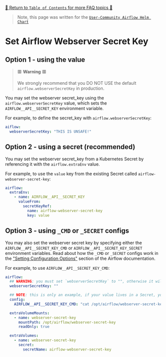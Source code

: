 [🔗 Return to `Table of Contents` for more FAQ topics 🔗](https://github.com/airflow-helm/charts/tree/main/charts/airflow#frequently-asked-questions)

> Note, this page was written for the [`User-Community Airflow Helm Chart`](https://github.com/airflow-helm/charts/tree/main/charts/airflow)

# Set Airflow Webserver Secret Key

## Option 1 - using the value

> 🟥 __Warning__ 🟥
>
> We strongly recommend that you DO NOT USE the default `airflow.webserverSecretKey` in production.

You may set the webserver secret_key using the `airflow.webserverSecretKey` value, which sets the `AIRFLOW__API__SECRET_KEY` environment variable.

For example, to define the secret_key with `airflow.webserverSecretKey`:

```yaml
aiflow:
  webserverSecretKey: "THIS IS UNSAFE!"
```

## Option 2 - using a secret (recommended)

You may set the webserver secret_key from a Kubernetes Secret by referencing it with the `airflow.extraEnv` value.

For example, to use the `value` key from the existing Secret called `airflow-webserver-secret-key`:

```yaml
airflow:
  extraEnv:
    - name: AIRFLOW__API__SECRET_KEY
      valueFrom:
        secretKeyRef:
          name: airflow-webserver-secret-key
          key: value
```

## Option 3 - using `_CMD` or `_SECRET` configs

You may also set the webserver secret key by specifying either the `AIRFLOW__API__SECRET_KEY_CMD` or `AIRFLOW__API__SECRET_KEY_SECRET` environment variables.
Read about how the `_CMD` or `_SECRET` configs work in the ["Setting Configuration Options"](https://airflow.apache.org/docs/apache-airflow/stable/howto/set-config.html) section of the Airflow documentation.

For example, to use `AIRFLOW__API__SECRET_KEY_CMD`:

```yaml
airflow:
  ## WARNING: you must set `webserverSecretKey` to "", otherwise it will take precedence
  webserverSecretKey: ""

  ## NOTE: this is only an example, if your value lives in a Secret, you probably want to use "Option 2" above
  config:
    AIRFLOW__API__SECRET_KEY_CMD: "cat /opt/airflow/webserver-secret-key/value"

  extraVolumeMounts:
    - name: webserver-secret-key
      mountPath: /opt/airflow/webserver-secret-key
      readOnly: true

  extraVolumes:
    - name: webserver-secret-key
      secret:
        secretName: airflow-webserver-secret-key
```
